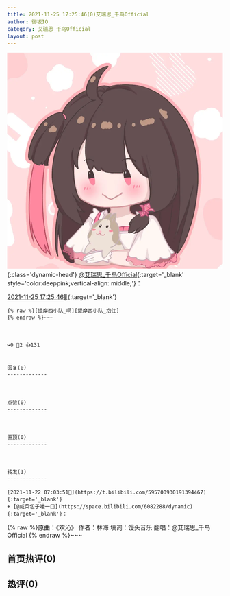 ```yaml
---
title: 2021-11-25 17:25:46(0)艾瑞思_千鸟Official
author: 御坂IO
category: 艾瑞思_千鸟Official
layout: post
---
```


![img](/images/7e08840c56f251de28bdf766b647bd5fe9a5d50a.jpg){:class='dynamic-head'}
[@艾瑞思_千鸟Official](https://space.bilibili.com/1090010845/dynamic){:target='_blank' style='color:deeppink;vertical-align: middle;'}：

[2021-11-25 17:25:46🔗](https://t.bilibili.com/596974452416827294){:target='_blank'}

~~~
{% raw %}[提摩西小队_啊][提摩西小队_抱住]
{% endraw %}~~~



↪️0 💬2 👍131


回复(0)
-------------



点赞(0)
-------------



置顶(0)
-------------



转发(1)
-------------

[2021-11-22 07:03:51🔗](https://t.bilibili.com/595700930191394467){:target='_blank'}
+ [@咸菜包子嘬一口](https://space.bilibili.com/6082288/dynamic){:target='_blank'}：
~~~
{% raw %}原曲：《欢沁》
作者：林海
填词：馒头音乐
翻唱：@艾瑞思_千鸟Official
{% endraw %}~~~






首页热评(0)
-------------



热评(0)
-------------




